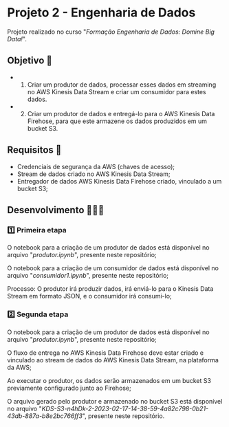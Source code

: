 # Projeto 2 - Engenharia de Dados

Projeto realizado no curso "*Formação Engenharia de Dados: Domine Big Data!*".

## Objetivo 🎯
- 1. Criar um produtor de dados, processar esses dados em streaming no AWS Kinesis Data Stream e criar um consumidor para estes dados.
- 2. Criar um produtor de dados e entregá-lo para o AWS Kinesis Data Firehose, para que este armazene os dados produzidos em um bucket S3.

## Requisitos 📄
- Credenciais de segurança da AWS (chaves de acesso);
- Stream de dados criado no AWS Kinesis Data Stream;
- Entregador de dados AWS Kinesis Data Firehose criado, vinculado a um bucket S3;

## Desenvolvimento 👨🏻‍💻
### 1️⃣ Primeira etapa
O notebook para a criação de um produtor de dados está disponível no arquivo "*produtor.ipynb*", presente neste repositório;

O notebook para a criação de um consumidor de dados está disponível no arquivo "*consumidor1.ipynb*", presente neste repositório;

Processo: O produtor irá produzir dados, irá enviá-lo para o Kinesis Data Stream em formato JSON, e o consumidor irá consumi-lo;

### 2️⃣ Segunda etapa
O notebook para a criação de um produtor de dados está disponível no arquivo "*produtor.ipynb*", presente neste repositório;

O fluxo de entrega no AWS Kinesis Data Firehose deve estar criado e vinculado ao stream de dados do AWS Kinesis Data Stream, na plataforma da AWS;

Ao executar o produtor, os dados serão armazenados em um bucket S3 previamente configurado junto ao Firehose;

O arquivo gerado pelo produtor e armazenado no bucket S3 está disponível no arquivo "*KDS-S3-n4hDk-2-2023-02-17-14-38-59-4a82c798-0b21-43db-887a-b8e2bc766ff3*", presente neste repositório.
